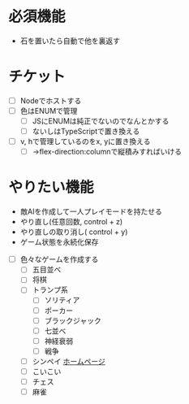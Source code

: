 # 必須機能

- 石を置いたら自動で他を裏返す


# チケット


- [ ] Nodeでホストする
- [ ] 色はENUMで管理
  - [ ] JSにENUMは純正でないのでなんとかする
  - [ ] ないしはTypeScriptで置き換える
- [ ] v, hで管理しているのをx, yに置き換える
  - [ ] →flex-direction:columnで縦積みすればいける

# やりたい機能


- 敵AIを作成して一人プレイモードを持たせる
- やり直し(任意回数, control + z)
- やり直しの取り消し( control + y)
- ゲーム状態を永続化保存


- [ ] 色々なゲームを作成する
  - [ ] 五目並べ
  - [ ] 将棋
  - [ ] トランプ系
    - [ ] ソリティア
    - [ ] ポーカー
    - [ ] ブラックジャック
    - [ ] 七並べ
    - [ ] 神経衰弱
    - [ ] 戦争
  - [ ] シンペイ [ホームページ](https://www.asovision.com/simpei/top.html)
  - [ ] こいこい
  - [ ] チェス
  - [ ] 麻雀
